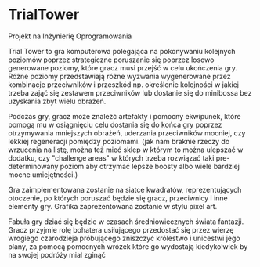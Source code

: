 # TrialTower
Projekt na Inżynierię Oprogramowania

Trial Tower to gra komputerowa polegająca na pokonywaniu kolejnych poziomów poprzez strategiczne poruszanie się poprzez losowo generowane poziomy, które gracz musi przejść w celu ukończenia gry. Różne poziomy przedstawiają różne wyzwania wygenerowane przez kombinacje przeciwników i przeszkód np. określenie kolejności w jakiej trzeba zająć się zestawem przeciwników lub dostanie się do minibossa bez uzyskania zbyt wielu obrażeń.

Podczas gry, gracz może znaleźć artefakty i pomocny ekwipunek, które pomogą mu w osiągnięciu celu dostania się do końca gry poprzez otrzymywania mniejszych obrażeń, uderzania przeciwników mocniej, czy lekkiej regeneracji pomiędzy poziomami. (jak nam braknie rzeczy do wrzucenia na listę, można też mieć sklep w którym to można ulepszać w dodatku, czy "challenge areas" w których trzeba rozwiązać taki pre-determinowany poziom aby otrzymać lepsze boosty albo wiele bardziej mocne umiejętności.)

Gra zaimplementowana zostanie na siatce kwadratów, reprezentujących otoczenie, po których poruszać będzie się gracz, przeciwnicy i inne elementy gry. Grafika zaprezentowana zostanie w stylu pixel art.

Fabuła gry dziać się będzie w czasach średniowiecznych świata fantazji. Gracz przyjmie rolę bohatera usiłującego przedostać się przez wierzę wrogiego czarodzieja próbującego zniszczyć królestwo i unicestwi jego plany, za pomocą pomocnych wróżek które go wydostają kiedykolwiek by na swojej podróży miał zginąć
